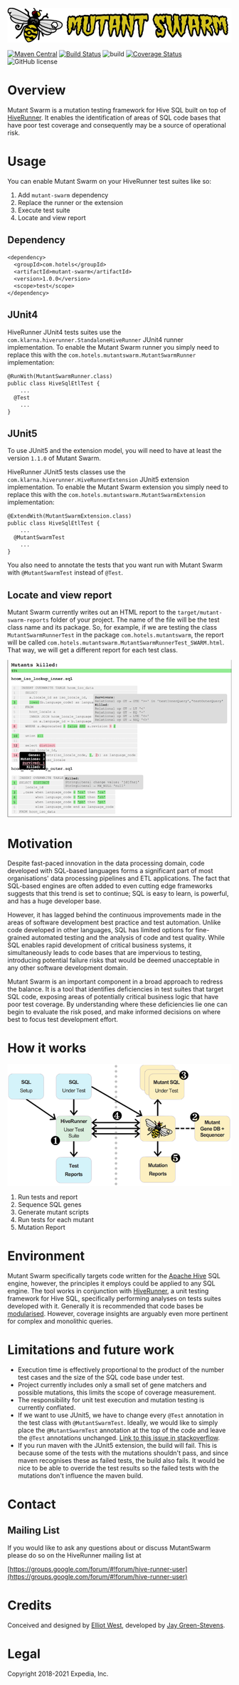![Picture of a mutated bee and title text that reads 'Mutant Swarm'](src/main/resources/img/logo.png "Mutant Swarm")

[![Maven Central](https://maven-badges.herokuapp.com/maven-central/com.hotels/mutant-swarm/badge.svg?subject=com.hotels:mutant-swarm)](https://maven-badges.herokuapp.com/maven-central/com.hotels/mutant-swarm) [![Build Status](https://travis-ci.org/HotelsDotCom/mutant-swarm.svg?branch=master)](https://travis-ci.org/HotelsDotCom/mutant-swarm) ![build](https://github.com/HotelsDotCom/mutant-swarm/workflows/build/badge.svg?event=push) [![Coverage Status](https://coveralls.io/repos/github/HotelsDotCom/mutant-swarm/badge.svg?branch=master)](https://coveralls.io/github/HotelsDotCom/mutant-swarm?branch=master) ![GitHub license](https://img.shields.io/github/license/HotelsDotCom/mutant-swarm.svg)

# Overview
Mutant Swarm is a mutation testing framework for Hive SQL built on top of [HiveRunner](https://github.com/klarna/HiveRunner).
It enables the identification of areas of SQL code bases that have poor test coverage and consequently may be a source
of operational risk.

# Usage
You can enable Mutant Swarm on your HiveRunner test suites like so:
1. Add `mutant-swarm` dependency
2. Replace the runner or the extension
3. Execute test suite
4. Locate and view report

## Dependency
    <dependency>
      <groupId>com.hotels</groupId>
      <artifactId>mutant-swarm</artifactId>
      <version>1.0.0</version>   
      <scope>test</scope>
    </dependency>

## JUnit4
HiveRunner JUnit4 tests suites use the `com.klarna.hiverunner.StandaloneHiveRunner` JUnit4 runner implementation. To enable the
Mutant Swarm runner you simply need to replace this with the `com.hotels.mutantswarm.MutantSwarmRunner` implementation:

    @RunWith(MutantSwarmRunner.class)
    public class HiveSqlEtlTest {
        ...
      @Test
        ...
    }

## JUnit5
To use JUnit5 and the extension model, you will need to have at least the version `1.1.0` of Mutant Swarm.

HiveRunner JUnit5 tests classes use the `com.klarna.hiverunner.HiveRunnerExtension` JUnit5 extension implementation. To enable the
Mutant Swarm extension you simply need to replace this with the `com.hotels.mutantswarm.MutantSwarmExtension` implementation:

    @ExtendWith(MutantSwarmExtension.class)
    public class HiveSqlEtlTest {
        ...
      @MutantSwarmTest
        ...
    }

You also need to annotate the tests that you want run with Mutant Swarm with `@MutantSwarmTest` instead of `@Test`.

## Locate and view report
Mutant Swarm currently writes out an HTML report to the `target/mutant-swarm-reports` folder of your project. The name of the file
will be the test class name and its package. So, for example, if we are testing the class `MutantSwarmRunnerTest`
in the package `com.hotels.mutantswarm`, the report will be called `com.hotels.mutantswarm.MutantSwarmRunnerTest_SWARM.html`.
That way, we will get a different report for each test class.

![Picture of a report generated by mutant swarm](doc/report.png "Example Mutation Report")

# Motivation
Despite fast-paced innovation in the data processing domain, code developed with SQL-based languages forms a significant
part of most organisations' data processing pipelines and ETL applications. The fact that SQL-based engines are often added
to even cutting edge frameworks suggests that this trend is set to continue; SQL is easy to learn, is powerful, and has a
huge developer base.

However, it has lagged behind the continuous improvements made in the areas of software development best practice and
test automation. Unlike code developed in other languages, SQL has limited options for fine-grained automated testing
and the analysis of code and test quality. While SQL enables rapid development of critical business systems, it
simultaneously leads to code bases that are impervious to testing, introducing potential failure risks that would
be deemed unacceptable in any other software development domain.

Mutant Swarm is an important component in a broad approach to redress the balance. It is a tool that identifies
deficiencies in test suites that target SQL code, exposing areas of potentially critical business logic that have poor
test coverage. By understanding where these deficiencies lie one can begin to evaluate the risk posed, and make
informed decisions on where best to focus test development effort.

# How it works
![Picture of the system diagram for how mutant swarm works](doc/system_diagram.png "System Diagram")
1. Run tests and report
2. Sequence SQL genes
3. Generate mutant scripts
4. Run tests for each mutant
5. Mutation Report

# Environment
Mutant Swarm specifically targets code written for the [Apache Hive](http://hive.apache.org) SQL engine, however, the
principles it employs could be applied to any SQL engine. The tool works in conjunction with [HiveRunner](https://github.com/klarna/HiveRunner),
a unit testing framework for Hive SQL, specifically performing analyses on tests suites developed with it. Generally it
is recommended that code bases be [modularised](https://cwiki.apache.org/confluence/display/Hive/Unit+Testing+Hive+SQL#UnitTestingHiveSQL-Modularisation).
However, coverage insights are arguably even more pertinent for complex and monolithic queries.

# Limitations and future work
* Execution time is effectively proportional to the product of the number test cases and the size of the SQL code base under test.
* Project currently includes only a small set of gene matchers and possible mutations, this limits the scope of coverage measurement.
* The responsibility for unit test execution and mutation testing is currently conflated.
* If we want to use JUnit5, we have to change every `@Test` annotation in the test class with `@MutantSwarmTest`. Ideally, we would like to simply place the
  `@MutantSwarmTest` annotation at the top of the code and leave the `@Test` annotations unchanged. [Link to this issue in stackoverflow](https://stackoverflow.com/questions/64872557/annotate-a-full-class-with-an-extension-while-intercepting-all-the-tests-and-in).
* If you run maven with the JUnit5 extension, the build will fail. This is because some of the tests with the mutations shouldn't pass, and since
  maven recognises these as failed tests, the build also fails. It would be nice to be able to override the test results so the failed tests with the
  mutations don't influence the maven build.

# Contact

## Mailing List
If you would like to ask any questions about or discuss MutantSwarm please do so on the HiveRunner mailing list at

[https://groups.google.com/forum/#!forum/hive-runner-user](https://groups.google.com/forum/#!forum/hive-runner-user)

# Credits
Conceived and designed by [Elliot West](https://github.com/teabot), developed by [Jay Green-Stevens](https://github.com/JayGreeeen).

# Legal
Copyright 2018-2021 Expedia, Inc.
